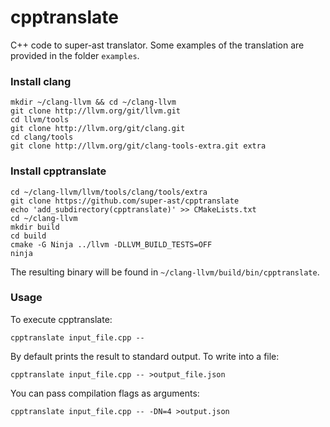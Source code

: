 # cpptranslate
C++ code to super-ast translator. Some examples of the translation are
provided in the folder `examples`.

### Install clang

	mkdir ~/clang-llvm && cd ~/clang-llvm
	git clone http://llvm.org/git/llvm.git
	cd llvm/tools
	git clone http://llvm.org/git/clang.git
	cd clang/tools
	git clone http://llvm.org/git/clang-tools-extra.git extra

### Install cpptranslate

	cd ~/clang-llvm/llvm/tools/clang/tools/extra
	git clone https://github.com/super-ast/cpptranslate
	echo 'add_subdirectory(cpptranslate)' >> CMakeLists.txt
	cd ~/clang-llvm
	mkdir build
	cd build
	cmake -G Ninja ../llvm -DLLVM_BUILD_TESTS=OFF
	ninja

The resulting binary will be found in `~/clang-llvm/build/bin/cpptranslate`.

### Usage

To execute cpptranslate:

	cpptranslate input_file.cpp --

By default prints the result to standard output. To write into a file:

	cpptranslate input_file.cpp -- >output_file.json

You can pass compilation flags as arguments:

	cpptranslate input_file.cpp -- -DN=4 >output.json
